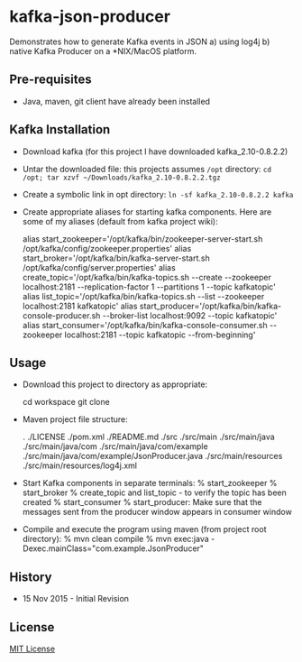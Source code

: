 # kafka-json-producer

Demonstrates how to generate Kafka events in JSON a) using log4j b) native Kafka Producer on a *NIX/MacOS platform.


## Pre-requisites

* Java, maven, git client have already been installed

## Kafka Installation

* Download kafka (for this project I have downloaded kafka_2.10-0.8.2.2)
* Untar the downloaded file: this projects assumes `/opt` directory: `cd /opt; tar xzvf ~/Downloads/kafka_2.10-0.8.2.2.tgz`
* Create a symbolic link in opt directory: `ln -sf kafka_2.10-0.8.2.2 kafka`
* Create appropriate aliases for starting kafka components. Here are some of my aliases (default from kafka project wiki):

    alias start_zookeeper='/opt/kafka/bin/zookeeper-server-start.sh /opt/kafka/config/zookeeper.properties'
    alias start_broker='/opt/kafka/bin/kafka-server-start.sh  /opt/kafka/config/server.properties'
    alias create_topic='/opt/kafka/bin/kafka-topics.sh --create --zookeeper localhost:2181 --replication-factor 1 --partitions 1 --topic kafkatopic'
    alias list_topic='/opt/kafka/bin/kafka-topics.sh --list --zookeeper localhost:2181 kafkatopic'
    alias start_producer='/opt/kafka/bin/kafka-console-producer.sh --broker-list localhost:9092 --topic kafkatopic'
    alias start_consumer='/opt/kafka/bin/kafka-console-consumer.sh --zookeeper localhost:2181 --topic kafkatopic --from-beginning'

## Usage 

* Download this project to  directory as appropriate:

    cd workspace
    git clone 

* Maven project file structure: 

    .
    ./LICENSE
    ./pom.xml
    ./README.md
    ./src
    ./src/main
    ./src/main/java
    ./src/main/java/com
    ./src/main/java/com/example
    ./src/main/java/com/example/JsonProducer.java
    ./src/main/resources
    ./src/main/resources/log4j.xml

* Start Kafka components in separate terminals:
    % start_zookeeper
    % start_broker
    % create_topic and list_topic - to verify the topic has been created
    % start_consumer
    % start_producer: Make sure that the messages sent from the producer window appears in consumer window
    
* Compile and execute the program using maven (from project root directory): 
    % mvn clean compile
    % mvn exec:java -Dexec.mainClass="com.example.JsonProducer"
    

## History

* 15 Nov 2015 - Initial Revision


## License
[MIT License](LICENSE)

